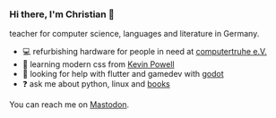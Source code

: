 ### Hi there, I'm Christian 👋

teacher for computer science, languages and literature in Germany.

<!--
**cmacht/cmacht** is a ✨ _special_ ✨ repository because its `README.md` (this file) appears on your GitHub profile.

Here are some ideas to get you started:

- 🤔 I’m looking for help with ...
- 👯 I’m looking to collaborate on ...
- 📫 How to reach me: ...
- 😄 Pronouns: ...
- ⚡ Fun fact: ...
-->

- 💻 refurbishing hardware for people in need at [computertruhe e.V.](https://computertruhe.de/)
- 🌱 learning modern css from [Kevin Powell](https://www.youtube.com/kevinpowell)
- 🤔 looking for help with flutter and gamedev with [godot](https://github.com/cmacht/gdquest)
- ❓ ask me about python, linux and [books](https://books.machtigall.de)

You can reach me on [Mastodon](https://fosstodon.org/@cmacht).
